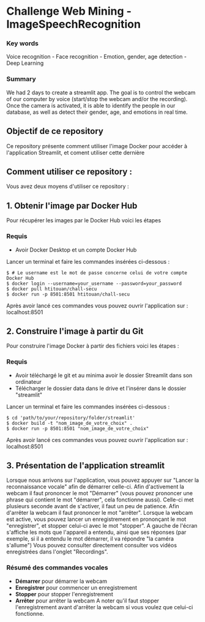 # Challenge Web Mining - ImageSpeechRecognition

### Key words 
Voice recognition - Face recognition - Emotion, gender, age detection - Deep Learning

### Summary
We had 2 days to create a streamlit app. The goal is to control the webcam of our computer by voice (start/stop the webcam and/or the recording). Once the camera is activated, it is able to identify the people in our database, as well as detect their gender, age, and emotions in real time.


## Objectif de ce repository

Ce repository présente comment utiliser l'image Docker pour accéder à l'application Streamlit, et coment utiliser cette dernière

## Comment utiliser ce repository :

Vous avez deux moyens d'utiliser ce repository :

## 1. Obtenir l'image par Docker Hub

Pour récupérer les images par le Docker Hub voici les étapes

### Requis

* Avoir Docker Desktop et un compte Docker Hub

Lancer un terminal et faire les commandes insérées ci-dessous : 

```
$ # Le username est le mot de passe concerne celui de votre compte Docker Hub
$ docker login --username=your_username --password=your_password
$ docker pull htitouan/chall-secu
$ docker run -p 8501:8501 htitouan/chall-secu
```

Après avoir lancé ces commandes vous pouvez ouvrir l'application sur : localhost:8501

## 2. Construire l'image à partir du Git

Pour construire l'image Docker à partir des fichiers voici les étapes : 

### Requis 

* Avoir téléchargé le git et au minima avoir le dossier Streamlit dans son ordinateur
* Télécharger le dossier data dans le drive et l'insérer dans le dossier "streamlit"

Lancer un terminal et faire les commandes insérées ci-dessous : 

```
$ cd 'path/to/your/repository/folder/streamlit'
$ docker build -t "nom_image_de_votre_choix" .
$ docker run -p 8501:8501 "nom_image_de_votre_choix"
```
Après avoir lancé ces commandes vous pouvez ouvrir l'application sur : localhost:8501

## 3. Présentation de l'application streamlit

Lorsque nous arrivons sur l'application, vous pouvez appuyer sur "Lancer la reconnaissance vocale" afin de démarrer celle-ci. Afin d'activement la webcam il faut prononcer le mot "Démarrer" (vous pouvez prononcer une phrase qui contient le mot "démarrer", cela fonctionne aussi). Celle-ci met plusieurs seconde avant de s'activer, il faut un peu de patience.  Afin d'arrêter la webcam il faut prononcer le mot "arrêter". Lorsque la webcam est active, vous pouvez lancer un enregistrement en prononçant le mot "enregistrer", et stopper celui-ci avec le mot "stopper". A gauche de l'écran s'affiche les mots que l'appareil a entendu, ainsi que ses réponses (par exemple, si il a entendu le mot démarrer, il va répondre "la caméra s'allume")
Vous pouvez consulter directement consulter vos vidéos enregistrées dans l'onglet "Recordings".

### Résumé des commandes vocales

* **Démarrer** pour démarrer la webcam
* **Enregistrer** pour commencer un enregistrement
* **Stopper** pour stopper l'enregistrement
* **Arrêter** pour arrêter la webcam
A noter qu'il faut stopper l'enregistrement avant d'arrêter la webcam si vous voulez que celui-ci fonctionne.







